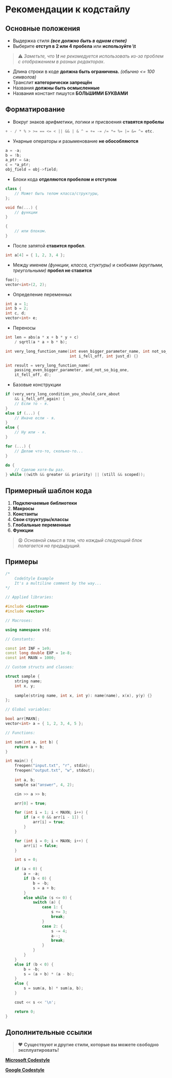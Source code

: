 # Рекомендации к кодстайлу

## Основные положения

- Выдержка стиля **_(все должно быть в одном стиле)_**
- Выберите **отступ в 2 или 4 пробела** или **используйте \t**

> :warning: _Заметьте, что **\t** не рекомедуется использовать из-за проблем с отображением в разных редакторах_.

- Длина строки в коде **должна быть ограничена.** _(обычно <= 100 символов)_
- Транслит **категорически запрещён**
- Названия **должны быть осмысленные**
- Названия констант пишутся **БОЛЬШИМИ БУКВАМИ**

## Форматирование

- Вокруг знаков арифметики, логики и присвоения **ставятся пробелы**

```c++
+ - / * % > >= == <= < || && | & ^ = += -= /= *= %= |= &= ^= etc.
```

- Унарные операторы и разыменование **не обособляются**

```c++
a = -a;
b = !b;
a_ptr = &a;
c = *a_ptr; 
obj_field = obj->field;
```

- Блоки кода **отделяются пробелом и отступом**

```c++
class {
    // Может быть телом класса/структуры,
};

void fn(...) {
    // функции
}

{
    // или блоком.
}
```

- После запятой **ставится пробел**.

```c++
int a[4] = { 1, 2, 3, 4 };
```

- Между именем _(функции, класса, стуктуры)_ и скобками _(круглыми, треугольными)_ **пробел не ставится**

```c++
foo();
vector<int>(2, 2);
```

- Определение переменных

```c++
int a = 1;
int b = 2;
int c, d;
vector<int> e;
```

- Переносы

```c++
int len = abs(a * x + b * y + c)
    / sqrtl(a * a + b * b);

int very_long_function_name(int even_bigger_parameter_name, int not_so_big_one,
                            int i_fell_off, int just_d) {}

int result = very_long_function_name(
    passing_even_bigger_parameter, and_not_so_big_one,
    it_fell_off, d);
```

- Базовые конструкции

```c++
if (very_very_long_condition_you_should_care_about
    && i_fell_off_again) {
    // Если то - я. 
}
else if (...) {
    // Иначе если - я.
}
else {
    // Ну или - я.
}

for (...) {
    // Делаю что-то, сколько-то...
}

do {
    // Сделаю хотя-бы раз.
} while ((with && greater && priority) || (still && scoped));
```

## Примерный шаблон кода

1. **Подключаемые библиотеки**
2. **Макросы**
3. **Константы**
4. **Свои структуры/классы**
5. **Глобальные переменные**
6. **Функции**

> :weary: _Основной смысл в том, что каждый следующий блок полагается на предыдущий._

## Примеры


```c++
/*
    CodeStyle Example
    It's a multiline comment by the way...
*/

// Applied libraries:

#include <iostream>
#include <vector>

// Macroses:

using namespace std;

// Constants:

const int INF = 1e9;
const long double EXP = 1e-8;
const int MAXN = 1000;

// Custom structs and classes:

struct sample {
    string name;
    int x, y;
    
    sample(string name, int x, int y): name(name), x(x), y(y) {}
};

// Global variables:

bool arr[MAXN];
vector<int> a = { 1, 2, 3, 4, 5 };

// Functions:

int sum(int a, int b) {
    return a + b;
}

int main() {
    freopen("input.txt", "r", stdin);
    freopen("output.txt", "w", stdout);
    
    int a, b;
    sample sa("answer", 4, 2);

    cin >> a >> b;

    arr[0] = true;

    for (int i = 1; i < MAXN; i++) {
        if (a < 0 && arr[i - 1]) {
            arr[i] = true;
        }
    }

    for (int i = 0; i < MAXN; i++) {
        arr[i] = false;
    }

    int s = 0;

    if (a < 0) {
        a = -a;
        if (b < 0) {
            b = -b;
            s = a + b;
        }
        else while (s <= 0) {
            switch (a) {
                case 1: {
                    s += 3;
                    break;
                }
                case 2: {
                    s -= 4;
                    a--;
                    break;
                }
            }
        }
    }
    else if (b < 0) {
        b = -b;
        s = (a + b) * (a - b);
    }
    else {
        s = sum(a, b) * sum(a, b);
    }

    cout << s << '\n';

    return 0;
}

```

## Дополнительные ссылки

> :hearts: **Существуют и другие стили, которые вы можете свободно эксплуатировать!**

**[Microsoft Codestyle](https://view.officeapps.live.com/op/view.aspx?src=https%3A%2F%2Fraw.githubusercontent.com%2Fhaqa-ru%2Flksh-2022%2Fmain%2FAll-In-One%2520Code%2520Framework%2520Coding%2520Standards.docx&wdOrigin=BROWSELINK)**

**[Google Codestyle](https://google.github.io/styleguide/cppguide.html)**

